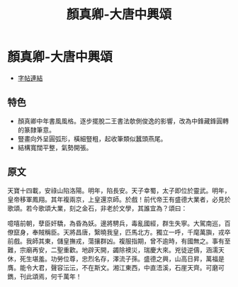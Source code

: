 ﻿---
title: '顏真卿-大唐中興頌'
tags: ['顏真卿', '碑刻', '楷書']
order: 8
---
# 顏真卿-大唐中興頌
* [字帖連結](https://openmuseum.tw/muse/digi_object/a826d6c8cb7380573a22fe6ea0645a45)

## 特色
* 顏真卿中年書風風格。逐步擺脫二王書法欹側俊逸的影響，改為中鋒藏鋒圓轉的篆隸筆意。
* 豎畫向外呈圓弧形，橫細豎粗，起收筆類似蠶頭燕尾。
* 結構寬闊平整，氣勢開張。

## 原文
天寶十四載，安祿山陷洛陽。明年，陷長安。天子幸蜀，太子即位於靈武。明年，皇帝移軍鳳翔。其年複兩京，上皇還京師。於戲！前代帝王有盛德大業者，必見於歌頌。若今歌頌大業，刻之金石，非老於文學，其誰宜為？頌曰：

噫嘻前朝，孽臣奸驕，為昏為妖。邊將騁兵，毒亂國經，群生失寧。大駕南巡，百僚竄身，奉賊稱臣。天將昌唐，繄曉我皇，匹馬北方。獨立一呼，千麾萬旟，戎卒前戲。我師其東，儲皇撫戎，蕩攘群凶。複服指期，曾不逾時，有國無之。事有至難，宗廟再安，二聖重歡。地辟天開，蠲除襖災，瑞慶大來。兇徒逆儔，涵濡天休，死生堪羞。功勞位尊，忠烈名存，澤流子孫。盛德之興，山高日昇，萬福是膺。能令大君，聲容沄沄，不在斯文。湘江東西，中直浯溪，石崖天齊。可磨可鐫，刊此頌焉，何千萬年！